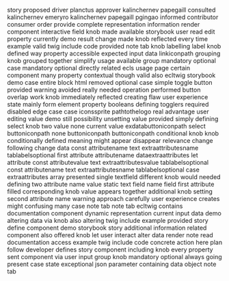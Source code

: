 story proposed driver planctus approver kalinchernev papegaill consulted kalinchernev emeryro kalinchernev papegaill pgingao informed contributor consumer order provide complete representation information render component interactive field knob made available storybook user read edit property currently demo result change made knob reflected every time example valid twig include code provided note tab knob labelling label knob defined way property accessible expected input data linkiconpath grouping knob grouped together simplify usage available group mandatory optional case mandatory optional directly related ecls usage page certain component many property contextual though valid also ecltwig storybook demo case entire block html removed optional case simple toggle button provided warning avoided really needed operation performed button overlap work knob immediately reflected creating flaw user experience state mainly form element property booleans defining togglers required disabled edge case case iconssprite pathtothelogo real advantage user editing value demo still possibility unsetting value provided simply defining select knob two value none current value exdatabuttoniconpath select buttoniconpath none buttoniconpath buttoniconpath conditional knob knob conditionally defined meaning might appear disappear relevance change following change data const attributename text extraattributesname tablabelsoptional first attribute attributename dataextraattributes let attribute const attributevalue text extraattributesvalue tablabelsoptional const attributename text extraattributesname tablabelsoptional case extraattributes array presented single textfield different knob would needed defining two attribute name value static text field name field first attribute filled corresponding knob value appears together additional knob setting second attribute name warning approach carefully user experience creates might confusing many case note tab note tab ecltwig contains documentation component dynamic representation current input data demo altering data via knob also altering twig include example provided story define component demo storybook story additional information related component also offered knob let user interact alter data render note read documentation access example twig include code concrete action here plan follow developer defines story component including knob every property sent component via user input group knob mandatory optional always going present case state exceptional json parameter containing data object note tab